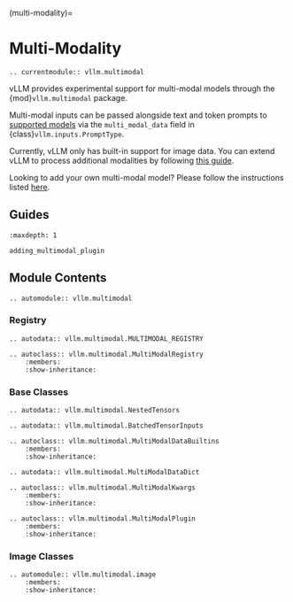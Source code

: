 (multi-modality)=

# Multi-Modality

```{eval-rst}
.. currentmodule:: vllm.multimodal
```

vLLM provides experimental support for multi-modal models through the {mod}`vllm.multimodal` package.

Multi-modal inputs can be passed alongside text and token prompts to [supported models](#supported-mm-models)
via the `multi_modal_data` field in {class}`vllm.inputs.PromptType`.

Currently, vLLM only has built-in support for image data. You can extend vLLM to process additional modalities
by following [this guide](#adding-multimodal-plugin).

Looking to add your own multi-modal model? Please follow the instructions listed [here](#enabling-multimodal-inputs).

## Guides

```{toctree}
:maxdepth: 1

adding_multimodal_plugin
```

## Module Contents

```{eval-rst}
.. automodule:: vllm.multimodal
```

### Registry

```{eval-rst}
.. autodata:: vllm.multimodal.MULTIMODAL_REGISTRY
```

```{eval-rst}
.. autoclass:: vllm.multimodal.MultiModalRegistry
    :members:
    :show-inheritance:
```

### Base Classes

```{eval-rst}
.. autodata:: vllm.multimodal.NestedTensors
```

```{eval-rst}
.. autodata:: vllm.multimodal.BatchedTensorInputs
```

```{eval-rst}
.. autoclass:: vllm.multimodal.MultiModalDataBuiltins
    :members:
    :show-inheritance:
```

```{eval-rst}
.. autodata:: vllm.multimodal.MultiModalDataDict
```

```{eval-rst}
.. autoclass:: vllm.multimodal.MultiModalKwargs
    :members:
    :show-inheritance:
```

```{eval-rst}
.. autoclass:: vllm.multimodal.MultiModalPlugin
    :members:
    :show-inheritance:
```

### Image Classes

```{eval-rst}
.. automodule:: vllm.multimodal.image
    :members:
    :show-inheritance:
```

